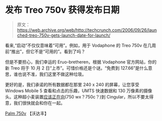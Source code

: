 # 发布 Treo 750v 获得发布日期

> 原文：<https://web.archive.org/web/http://techcrunch.com/2006/09/26/launched-treo-750v-gets-launch-date-for-launch/>

看来,“启动”不仅仅意味着“可用”。例如，用于 Vodaphone 的 Treo 750v 在几周前“推出”，但它不是“可用的”。看到了吗？

但是不要担心，我们幸运的 Eruo-bretheren，根据 Vodaphone 官方网站，你的新 Treo 将于 10 月 2 日“上市”。可惜价格还是个谜。“免费到 127.66”是什么意思，谁也说不准，我们这里不做这种垃圾。

更好的是，我们承诺的所有数据都在那里 240 x 240 的屏幕，让您享受 Windows Mobile 5 查看和点击的乐趣，UMTS 快速数据和 130 万像素的摄像头。这种超小麦装置[应该正在向](https://web.archive.org/web/20131104141757/http://crunchgear.com/2006/09/23/treo-680-and-treo-750-heading-to-cingular/)(750 wx？750c？)到 Cingular，所以不要太得意，我们很快就会和你在一起。

[Palm 750v](https://web.archive.org/web/20131104141757/http://www.vodafonebusinessshop.co.uk/index.cfm?fuseaction=Phones.productdetails&menuactive=2&mnuid=2&sbmid=2.2&prodid=2869) 【沃达丰】